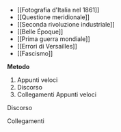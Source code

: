 - [[Fotografia d'Italia nel 1861]]
- [[Questione meridionale]]
- [[Seconda rivoluzione industriale]]
- [[Belle Époque]]
- [[Prima guerra mondiale]]
- [[Errori di Versailles]]
- [[Fascismo]]

**Metodo**

1. Appunti veloci
2. Discorso
3. Collegamenti Appunti veloci

Discorso

Collegamenti
